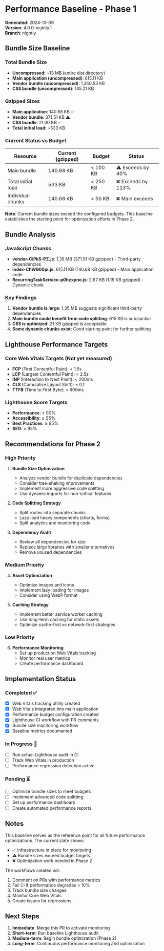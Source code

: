 # Performance Baseline - Phase 1

**Generated**: 2024-10-09  
**Version**: 4.0.0-nightly.1  
**Branch**: nightly

## Bundle Size Baseline

### Total Bundle Size
- **Uncompressed**: ~13 MB (entire dist directory)
- **Main application (uncompressed)**: 615.11 KB
- **Vendor bundle (uncompressed)**: 1,350.53 KB
- **CSS bundle (uncompressed)**: 145.21 KB

### Gzipped Sizes
- **Main application**: 140.68 KB ✅
- **Vendor bundle**: 371.51 KB ⚠️
- **CSS bundle**: 21.00 KB ✅
- **Total initial load**: ~533 KB

### Current Status vs Budget

| Resource | Current (gzipped) | Budget | Status |
|----------|-------------------|--------|--------|
| Main bundle | 140.68 KB | < 100 KB | ⚠️ Exceeds by 40% |
| Total initial load | 533 KB | < 250 KB | ❌ Exceeds by 113% |
| Individual chunks | 140.68 KB | < 50 KB | ❌ Main exceeds |

**Note**: Current bundle sizes exceed the configured budgets. This baseline establishes the starting point for optimization efforts in Phase 2.

## Bundle Analysis

### JavaScript Chunks
- **vendor-CiPkS-PZ.js**: 1.35 MB (371.51 KB gzipped) - Third-party dependencies
- **index-ChWG00pi.js**: 615.11 KB (140.68 KB gzipped) - Main application code
- **RecurringTaskService-p0hzxpno.js**: 2.67 KB (1.15 KB gzipped) - Dynamic chunk

### Key Findings
1. **Vendor bundle is large**: 1.35 MB suggests significant third-party dependencies
2. **Main bundle could benefit from code splitting**: 615 KB is substantial
3. **CSS is optimized**: 21 KB gzipped is acceptable
4. **Some dynamic chunks exist**: Good starting point for further splitting

## Lighthouse Performance Targets

### Core Web Vitals Targets (Not yet measured)
- **FCP** (First Contentful Paint): < 1.5s
- **LCP** (Largest Contentful Paint): < 2.5s
- **INP** (Interaction to Next Paint): < 200ms
- **CLS** (Cumulative Layout Shift): < 0.1
- **TTFB** (Time to First Byte): < 600ms

### Lighthouse Score Targets
- **Performance**: ≥ 90%
- **Accessibility**: ≥ 95%
- **Best Practices**: ≥ 95%
- **SEO**: ≥ 95%

## Recommendations for Phase 2

### High Priority
1. **Bundle Size Optimization**
   - Analyze vendor bundle for duplicate dependencies
   - Consider tree-shaking improvements
   - Implement more aggressive code splitting
   - Use dynamic imports for non-critical features

2. **Code Splitting Strategy**
   - Split routes into separate chunks
   - Lazy load heavy components (charts, forms)
   - Split analytics and monitoring code

3. **Dependency Audit**
   - Review all dependencies for size
   - Replace large libraries with smaller alternatives
   - Remove unused dependencies

### Medium Priority
4. **Asset Optimization**
   - Optimize images and icons
   - Implement lazy loading for images
   - Consider using WebP format

5. **Caching Strategy**
   - Implement better service worker caching
   - Use long-term caching for static assets
   - Optimize cache-first vs network-first strategies

### Low Priority
6. **Performance Monitoring**
   - Set up production Web Vitals tracking
   - Monitor real user metrics
   - Create performance dashboard

## Implementation Status

### Completed ✅
- [x] Web Vitals tracking utility created
- [x] Web Vitals integrated into main application
- [x] Performance budget configuration created
- [x] Lighthouse CI workflow with PR comments
- [x] Bundle size monitoring workflow
- [x] Baseline metrics documented

### In Progress 🚧
- [ ] Run actual Lighthouse audit in CI
- [ ] Track Web Vitals in production
- [ ] Performance regression detection active

### Pending ⏳
- [ ] Optimize bundle sizes to meet budgets
- [ ] Implement advanced code splitting
- [ ] Set up performance dashboard
- [ ] Create automated performance reports

## Notes

This baseline serves as the reference point for all future performance optimizations. The current state shows:
- ✅ Infrastructure in place for monitoring
- ⚠️ Bundle sizes exceed budget targets
- ❌ Optimization work needed in Phase 2

The workflows created will:
1. Comment on PRs with performance metrics
2. Fail CI if performance degrades > 10%
3. Track bundle size changes
4. Monitor Core Web Vitals
5. Create issues for regressions

## Next Steps

1. **Immediate**: Merge this PR to activate monitoring
2. **Short-term**: Run baseline Lighthouse audit
3. **Medium-term**: Begin bundle optimization (Phase 2)
4. **Long-term**: Continuous performance monitoring and optimization
